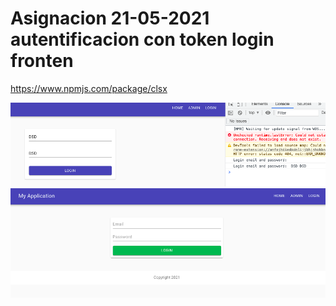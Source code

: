 # Asignacion 21-05-2021 autentificacion con token login fronten

https://www.npmjs.com/package/clsx

![Alt text](img1.png)
![Alt text](img2.png)
